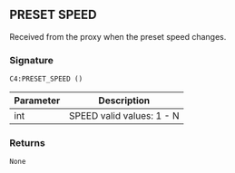 ## PRESET SPEED

Received from the proxy when the preset speed changes. 


### Signature

`C4:PRESET_SPEED ()`


| Parameter | Description |
| --- | --- |
| int |  SPEED  valid values: 1 - N |


### Returns

`None`
